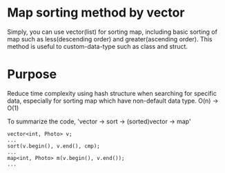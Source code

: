 # Map sorting method by vector
Simply, you can use vector(list) for sorting map, 
including basic sorting of map such as less(descending order) and greater(ascending order).
This method is useful to custom-data-type such as class and struct.

# Purpose
Reduce time complexity using hash structure when searching for specific data, especially for sorting map which have non-default data type.
O(n) -> O(1)

To summarize the code, 'vector -> sort -> (sorted)vector -> map'

```
vector<int, Photo> v;
...
sort(v.begin(), v.end(), cmp);
... 
map<int, Photo> m(v.begin(), v.end());
...
```
